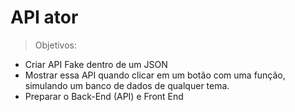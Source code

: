 # API ator
> Objetivos: 
- Criar API Fake dentro de um JSON
- Mostrar essa API quando clicar em um botão com uma função, simulando um banco de dados de qualquer tema.
- Preparar o Back-End (API) e Front End
